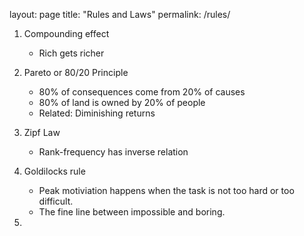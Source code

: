 layout: page
title: "Rules and Laws"
permalink: /rules/

1. Compounding effect
    - Rich gets richer

4. Pareto or 80/20 Principle
    - 80% of consequences come from 20% of causes
    - 80% of land is owned by 20% of people
    - Related: Diminishing returns

5.  Zipf Law
    - Rank-frequency has inverse relation

6.  Goldilocks rule
    - Peak motiviation happens when the task is not too hard or too difficult. 
    - The fine line between impossible and boring.

7.  
